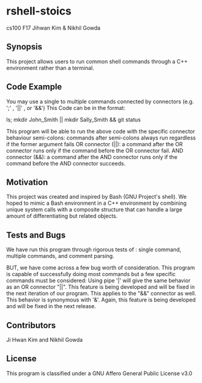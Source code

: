 # rshell-stoics
cs100 F17
Jihwan Kim & Nikhil Gowda

## Synopsis

This project allows users to run common shell commands through a C++ environment rather than a terminal. 

## Code Example

You may use a single to multiple commands connected by connectors (e.g. ';' , '||' , or '&&')
This Code can be in the format: 

ls; mkdir John_Smith || mkdir Sally_Smith && git status

This program will be able to run the above code with the specific connector behaviour
semi-colons: commands after semi-colons always run regardless if the former argument fails
OR connector (||): a command after the OR connector runs only if the command before the OR connector fail. 
AND connector (&&): a command after the AND connector runs only if the command before the AND connector succeeds. 
## Motivation

This project was created and inspired by Bash (GNU Project's shell). We hoped to mimic a Bash environment in a C++ 
environment by combining unique system calls with a composite structure that can handle a large amount of differentiating
but related objects. 

## Tests and Bugs

We have run this program through rigorous tests of : single command, multiple commands, and comment parsing.

BUT, we have come across a few bug worth of consideration. 
This program is capable of successfully doing most commands but a few specific commands must be considered:
Using pipe '|' will give the same behavior as an OR connector "||". This feature is being developed and will be fixed in the next iteration of our program. 
This applies to the "&&" connector as well. This behavior is synonymous with '&'. Again, this feature is being developed and will be fixed in the
next release. 

## Contributors

Ji Hwan Kim
and
Nikhil Gowda

## License

This program is classified under a GNU Affero General Public License v3.0

